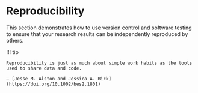 # Reproducibility

This section demonstrates how to use version control and software testing to ensure that your research results can be independently reproduced by others.

!!! tip

    Reproducibility is just as much about simple work habits as the tools used to share data and code.

    — [Jesse M. Alston and Jessica A. Rick](https://doi.org/10.1002/bes2.1801)
